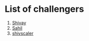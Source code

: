 # List of challengers
1. [Shivay](https://github.com/shivaylamba)
2. [Sahil](https://github.com/Sahil-563)
2. [shivscaler](http://github.com/shivscaler)

